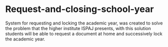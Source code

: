 # Request-and-closing-school-year

System for requesting and locking the academic year, was created to solve the problem that the higher institute ISPAJ presents, with this solution students will be able to request a document at home and successively lock the academic year.

